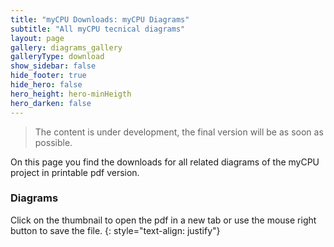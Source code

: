 ```yaml
---
title: "myCPU Downloads: myCPU Diagrams"
subtitle: "All myCPU tecnical diagrams"
layout: page
gallery: diagrams_gallery
galleryType: download
show_sidebar: false
hide_footer: true
hide_hero: false
hero_height: hero-minHeigth
hero_darken: false
---
```

> The content is under development, the final version will be as soon as possible.

On this page you find the downloads for all related diagrams of the myCPU project in printable pdf version. 

### Diagrams    

Click on the thumbnail to open the pdf in a new tab or use the mouse right button to save the file.
{: style="text-align: justify"}